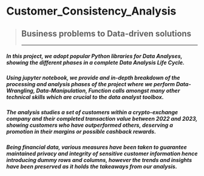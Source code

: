 # Customer_Consistency_Analysis
> ## Business problems to Data-driven solutions
> ***
##### In this project, we adopt popular Python libraries for Data Analyses, showing the different phases in a complete Data Analysis Life Cycle.
 
##### Using jupyter notebook, we provide and in-depth breakdown of the processing and analysis phases of the project where we perform Data-Wrangling, Data-Manipulation, Function calls amongst many other technical skills which are crucial to the data analyst toolbox.
 
##### The analysis studies a set of customers within a crypto-exchange company and their completed transaction value between 2022 and 2023, showing customers who have outperformed others, deserving a promotion in their margins or possible cashback rewards.
 
##### Being financial data, various measures have been taken to guarantee maintained privacy and integrity of sensitive customer information hence introducing dummy rows and columns, however the trends and insights have been preserved as it holds the takeaways from our analysis.
